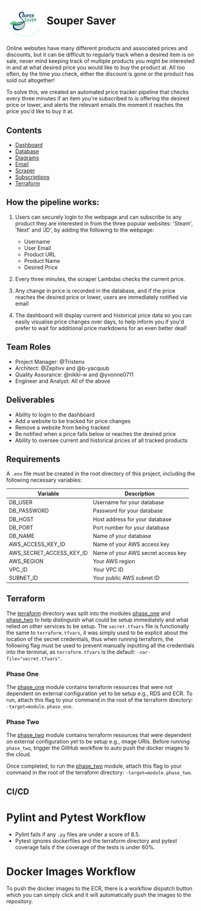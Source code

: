 # <img src="dashboard/final_logo_with_background.png" alt="drawing" width="100" align="center"/> Souper Saver

Online websites have many different products and associated prices and discounts, but it can be difficult to regularly track when a desired item is on sale, never mind keeping track of multiple products you might be interested in and at what desired price you would like to buy the product at. All too often, by the time you check, either the discount is gone or the product has sold out altogether!

To solve this, we created an automated price tracker pipeline that checks every three minutes if an item you're subscribed to is offering the desired price or lower, and alerts the relevant emails the moment it reaches the price you'd like to buy it at.

## Contents

- [Dashboard](dashboard/README.md)
- [Database](database/README.md)
- [Diagrams](diagrams/README.md)
- [Email](email/README.md)
- [Scraper](scraper/README.md)
- [Subscriptions](subscriptions/README.md)
- [Terraform](terraform/README.md)

## How the pipeline works:

1. Users can securely login to the webpage and can subscribe to any product they are interested in from the three popular websites: 'Steam', 'Next' and 'JD', by adding the following to the webpage:

   - Username
   - User Email
   - Product URL
   - Product Name
   - Desired Price

2. Every three minutes, the scraper Lambdas checks the current price.

3. Any change in price is recorded in the database, and if the price reaches the desired price or lower, users are immediately notified via email

4. The dashboard will display current and historical price data so you can easily visualise price changes over days, to help inform you if you'd prefer to wait for additional price markdowns for an even better deal!

## Team Roles

- Project Manager: @Tristenx
- Architect: @Zephvv and @b-yacquub
- Quality Assurance: @nikki-w and @yvonne0711
- Engineer and Analyst: All of the above

## Deliverables

- Ability to login to the dashboard
- Add a website to be tracked for price changes
- Remove a website from being tracked
- Be notified when a price falls below or reaches the desired price
- Ability to oversee current and historical prices of all tracked products

## Requirements

A `.env` file must be created in the root directory of this project, including the following necessary variables:

| Variable                 | Description                        |
| ------------------------ | ---------------------------------- |
| DB_USER                  | Username for your database         |
| DB_PASSWORD              | Password for your database         |
| DB_HOST                  | Host address for your database     |
| DB_PORT                  | Port number for your database      |
| DB_NAME                  | Name of your database              |
| AWS_ACCESS_KEY_ID        | Name of your AWS access key        |
| AWS_SECRET_ACCESS_KEY_ID | Name of your AWS secret access key |
| AWS_REGION               | Your AWS region                    |
| VPC_ID                   | Your VPC ID                        |
| SUBNET_ID                | Your public AWS subnet ID          |

## Terraform

The [terraform](terraform/phase_one) directory was split into the modules [phase_one](terraform/phase_one) and [phase_two](terraform/phase_two) to help distinguish what could be setup immediately and what relied on other services to be setup. The `secret.tfvars` file is functionally the same to `terraform.tfvars`, it was simply used to be explicit about the location of the secret credentials, thus when running terraform, the following flag must be used to prevent manually inputting all the credentials into the terminal, as `terraform.tfvars` is the default: `-var-file="secret.tfvars"`.

### Phase One

The [phase_one](terraform/phase_one) module contains terraform resources that were not dependent on external configuration yet to be setup e.g., RDS and ECR. To run, attach this flag to your command in the root of the terraform directory: `-target=module.phase_one`.

### Phase Two

The [phase_two](terraform/phase_two) module contains terraform resources that were dependent on external configuration yet to be setup e.g., image URIs. Before running `phase_two`, trigger the GitHub workflow to auto push the docker images to the cloud.

Once completed, to run the [phase_two](terraform/phase_two) module, attach this flag to your command in the root of the terraform directory: `-target=module.phase_two`.

## CI/CD

# Pylint and Pytest Workflow

- Pylint fails if any `.py` files are under a score of 8.5.
- Pytest ignores dockerfiles and the terraform directory and pytest coverage fails if the coverage of the tests is under 60%.

# Docker Images Workflow

To push the docker images to the ECR, there is a workflow dispatch button which you can simply click and it will automatically push the images to the repository.

